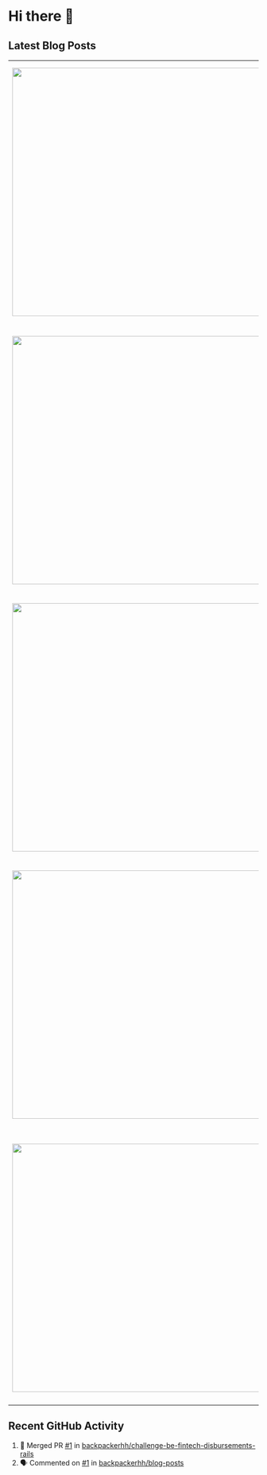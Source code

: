 # Hi there 👋

## Latest Blog Posts

<!-- HASHNODE_POSTS:START -->
<table>
	<tr>
			<td><a href="https://blog.davidmontesdeoca.es/the-one-about-my-favorite-project-so-far"><img src="https://cdn.hashnode.com/res/hashnode/image/upload/v1717068677764/615f4ad9-0ec2-40fd-bb94-0a46baa95f82.png" width="500" height="auto" /></a></td>
			<td>
				<sup>Thu, 30 May 2024 15:05:57 GMT</sup><br />
				<a href="https://blog.davidmontesdeoca.es/the-one-about-my-favorite-project-so-far"><b>The one about my favorite project (so far)</b></a>
				<p>My favorite project ever is the custom video player developed during my time at Domestika. More details about my experience at that company can be found here. At some point a security issue was detected related with Wistia, one of our video providers...</p>
			</td>
		</tr>
<tr>
			<td><a href="https://blog.davidmontesdeoca.es/the-one-with-highlights-of-the-red-book-of-ddd"><img src="https://cdn.hashnode.com/res/hashnode/image/upload/v1711909751649/68a28efd-6897-4c32-8c15-74b27f252062.jpeg" width="500" height="auto" /></a></td>
			<td>
				<sup>Wed, 03 Apr 2024 18:08:30 GMT</sup><br />
				<a href="https://blog.davidmontesdeoca.es/the-one-with-highlights-of-the-red-book-of-ddd"><b>The one with highlights of the red book of DDD</b></a>
				<p>Today I'll highlight my favorite book about Domain-Driven Design (DDD) so far, written by Vaughn Vernon more than 10 years ago: Implementing Domain-Driven Design.  1. Getting started with DDD The software development approach called Domain-Driven Des...</p>
			</td>
		</tr>
<tr>
			<td><a href="https://blog.davidmontesdeoca.es/the-one-with-highlights-of-the-blue-book-of-ddd"><img src="https://cdn.hashnode.com/res/hashnode/image/upload/v1710322136656/4528c23e-dc58-470a-8046-7cc6a522d91f.png" width="500" height="auto" /></a></td>
			<td>
				<sup>Wed, 13 Mar 2024 09:31:19 GMT</sup><br />
				<a href="https://blog.davidmontesdeoca.es/the-one-with-highlights-of-the-blue-book-of-ddd"><b>The one with highlights of the blue book of DDD</b></a>
				<p>This is an introduction to a new series where I'd like to highlight the most important parts of some technical books that I've read. Usually I read in my old Kindle Voyage and I highlight every part of the text that I consider it's worth remembering....</p>
			</td>
		</tr>
<tr>
			<td><a href="https://blog.davidmontesdeoca.es/the-one-about-my-experience-working-remotely"><img src="https://cdn.hashnode.com/res/hashnode/image/stock/unsplash/pUYzNpizW00/upload/1d75dbbf7fc15f719c48e703b29ee868.jpeg" width="500" height="auto" /></a></td>
			<td>
				<sup>Mon, 05 Feb 2024 10:59:14 GMT</sup><br />
				<a href="https://blog.davidmontesdeoca.es/the-one-about-my-experience-working-remotely"><b>The one about my experience working remotely</b></a>
				<p>In this article I'd like to talk about my personal experience with remote work and how my opinion on the matter has been changing (or evolving) considerably since I started working as a software developer back in 2009. I consider that there are three...</p>
			</td>
		</tr>
<tr>
			<td><a href="https://blog.davidmontesdeoca.es/the-one-with-a-password-manager-mobile-apps"><img src="https://cdn.hashnode.com/res/hashnode/image/upload/v1695899612465/5636a47d-bda1-4bb4-b2c9-fbd09c0357a6.png" width="500" height="auto" /></a></td>
			<td>
				<sup>Mon, 08 Jan 2024 13:09:57 GMT</sup><br />
				<a href="https://blog.davidmontesdeoca.es/the-one-with-a-password-manager-mobile-apps"><b>The one with a password manager: mobile apps</b></a>
				<p>In previous posts of this series I talked about pass and Browserpass, the desktop utility and the browser extension I use to manage my passwords in Ubuntu Mate 22.04. I recommend you to first read those posts in case you are unfamiliar with the conce...</p>
			</td>
		</tr>
</table>
<!-- HASHNODE_POSTS:END -->

## Recent GitHub Activity

<!--START_SECTION:activity-->
1. 🎉 Merged PR [#1](https://github.com/backpackerhh/challenge-be-fintech-disbursements-rails/pull/1) in [backpackerhh/challenge-be-fintech-disbursements-rails](https://github.com/backpackerhh/challenge-be-fintech-disbursements-rails)
2. 🗣 Commented on [#1](https://github.com/backpackerhh/blog-posts/issues/1) in [backpackerhh/blog-posts](https://github.com/backpackerhh/blog-posts)
<!--END_SECTION:activity-->

<!--
**backpackerhh/backpackerhh** is a ✨ _special_ ✨ repository because its `README.md` (this file) appears on your GitHub profile.

Here are some ideas to get you started:

- 🔭 I’m currently working on ...
- 🌱 I’m currently learning ...
- 👯 I’m looking to collaborate on ...
- 🤔 I’m looking for help with ...
- 💬 Ask me about ...
- 📫 How to reach me: ...
- 😄 Pronouns: ...
- ⚡ Fun fact: ...
-->
